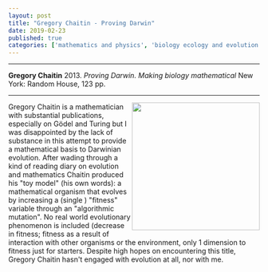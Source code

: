 ```yaml
---
layout: post
title: "Gregory Chaitin - Proving Darwin"
date: 2019-02-23
published: true
categories: ['mathematics and physics', 'biology ecology and evolution']
---
```


***
<b>Gregory Chaitin</b> 2013. _Proving Darwin. Making biology mathematical_ New York: Random House, 123 pp.

***

<img align="right" width="256" src="https://images.penguinrandomhouse.com/cover/9781400077984" alt="">

Gregory Chaitin is a mathematician with substantial publications, especially on Gödel and Turing but I was disappointed by the lack of substance in this attempt to provide a mathematical basis to Darwinian evolution.  After wading through a kind of reading diary on evolution and mathematics Chaitin produced his "toy model" (his own words): a mathematical organism that evolves by increasing a (single ) "fitness" variable through an "algorithmic mutation".  No real world evolutionary phenomenon is included (decrease in fitness; fitness as a result of interaction with other organisms or the environment, only 1 dimension to fitness just for starters.  Despite high hopes on encountering this title, Gregory Chaitin hasn't engaged with evolution at all, nor with me.   

